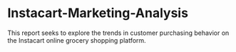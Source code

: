 # Instacart-Marketing-Analysis
This report seeks to explore the trends in customer purchasing behavior on the Instacart online grocery shopping platform.  
